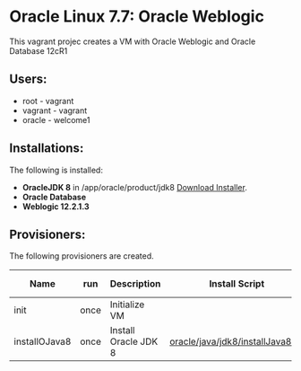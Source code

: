 # Oracle Linux 7.7: Oracle Weblogic
This vagrant projec creates a VM with Oracle Weblogic and Oracle Database 12cR1

## Users: 
+ root - vagrant
+ vagrant - vagrant
+ oracle - welcome1

## Installations:
The following is installed:
+ **OracleJDK 8** in /app/oracle/product/jdk8 [Download Installer](../Stage/installBinaries/Oracle/Java).
+ **Oracle Database** 
+ **Weblogic 12.2.1.3** 

## Provisioners:
The following provisioners are created.

| Name                   | run           | Description                     | Install Script      | Install Binary |
| ---------------------- | ------------- |---------------------------------| --------------------|----------------|
| init                   | once          | Initialize VM                   |                     |                |
| installOJava8          | once          | Install Oracle JDK 8            | [oracle/java/jdk8/installJava8.sh](../Stage/commonScripts/oracle/java/jdk8/installJava8.sh) |                |

